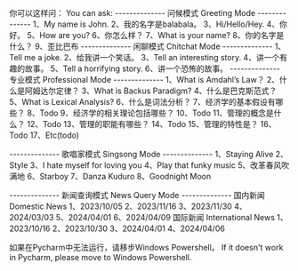 你可以这样问：
You can ask:
--------------  问候模式 Greeting Mode  --------------
1、My name is John.
2、我的名字是balabala。
3、Hi/Hello/Hey.
4、你好。
5、How are you?
6、你怎么样？
7、What is your name?
8、你的名字是什么？
9、歪比巴布
--------------  闲聊模式 Chitchat Mode  --------------
1、Tell me a joke.
2、给我讲一个笑话。
3、Tell an interesting story.
4、讲一个有趣的故事。
5、Tell a horrifying story.
6、讲一个恐怖的故事。
--------------  专业模式 Professional Mode  --------------
1、What is Amdahl’s Law？
2、什么是阿姆达尔定律？
3、What is Backus Paradigm?
4、什么是巴克斯范式？
5、What is Lexical Analysis?
6、什么是词法分析？
7、经济学的基本假设有哪些？
8、Todo
9、经济学的相关理论包括哪些？
10、Todo
11、管理的概念是什么？
12、Todo
13、管理的职能有哪些？
14、Todo
15、管理的特性是？
16、Todo
17、Etc(todo)

--------------  歌唱家模式 Singsong Mode  --------------
1、Staying Alive
2、Style
3、I hate myself for loving you
4、Play that funky music
5、改革春风吹满地
6、Starboy
7、Danza Kuduro
8、Goodnight Moon

--------------  新闻查询模式 News Query Mode  --------------
国内新闻 Domestic News
1、2023/10/05
2、2023/11/16
3、2023/11/30
4、2024/03/03
5、2024/04/01
6、2024/04/09
国际新闻 International News
1、2023/10/16
2、2023/10/30
3、2024/04/01
4、2024/04/06






如果在Pycharm中无法运行，请移步Windows Powershell。
If it doesn't work in Pycharm, please move to Windows Powershell.
